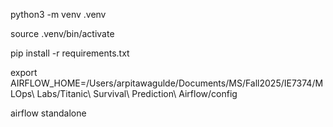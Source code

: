 python3 -m venv .venv

source .venv/bin/activate

pip install -r requirements.txt

export AIRFLOW_HOME=/Users/arpitawagulde/Documents/MS/Fall2025/IE7374/MLOps\ Labs/Titanic\ Survival\ Prediction\ Airflow/config

airflow standalone